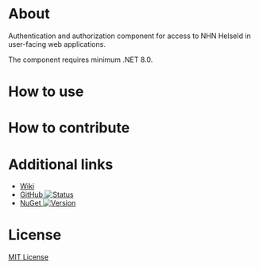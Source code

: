 # About
Authentication and authorization component for access to NHN HelseId in user-facing web applications.

The component requires minimum .NET 8.0.

# How to use

# How to contribute

# Additional links
* [Wiki](https://github.com/folkehelseinstituttet/fhi.helseid/wiki)
* [GitHub ![Status](https://github.com/FHIDev/fhi.helseid/actions/workflows/Fhi.HelseId.Nuget.yml/badge.svg)](https://github.com/FHIDev/fhi.helseid)
* [NuGet ![Version](https://img.shields.io/nuget/v/Fhi.HelseId.Common)](https://www.nuget.org/packages/Fhi.HelseId.Web)
 
# License
[MIT License](https://licenses.nuget.org/MIT)